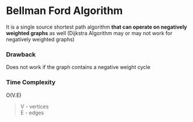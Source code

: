 # Bellman Ford Algorithm
It is a single source shortest path algorithm __that can operate on negatively weighted graphs__ as well (Dijkstra Algorithm may or may not work for negatively weighted graphs)
### Drawback
Does not work if the graph contains a negative weight cycle <br>
### Time Complexity
O(V.E)
 > V - vertices <br>
 > E - edges <br>
